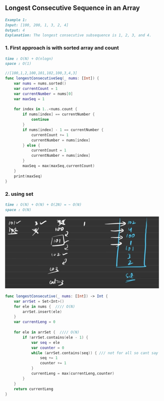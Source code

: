 
## Longest Consecutive Sequence in an Array

```markdown
Example 1:
Input: [100, 200, 1, 3, 2, 4]
Output: 4
Explanation: The longest consecutive subsequence is 1, 2, 3, and 4.
```

### 1. First approach is with sorted array and count 
```markdown
time : O(N) + O(nlogn)
space : O(1)
```

```swift
//[100,1,2,100,101,102,100,3,4,3]
func longestConsecutiveSeq(_ nums: [Int]) {
    var nums = nums.sorted()
    var currentCount = 1
    var currentNumber = nums[0]
    var maxSeq = 1
    
    for index in 1..<nums.count {
        if nums[index] == currentNumber {
            continue
        }
        if nums[index] - 1 == currentNumber {
            currentCount += 1
            currentNumber = nums[index]
        } else {
            currentCount = 1
            currentNumber = nums[index]
        }
        maxSeq = max(maxSeq,currentCount)
    }
    print(maxSeq)
}
```


### 2. using set 

```markdown
time : O(N) + O(N) + O(2N) = ~ O(N)
space : O(N)
```

![Alt text](/images_arr/longestSeq.png)

```swift
func longestConsecutive(_ nums: [Int]) -> Int {
    var arrSet = Set<Int>()
    for ele in nums {  //// O(N)
        arrSet.insert(ele)
    }
    var currentLeng = 0
    
    for ele in arrSet {  //// O(N)
        if !arrSet.contains(ele - 1) {
            var seq = ele
            var counter = 0
            while (arrSet.contains(seq)) { /// not for all so cant say (n*n) bcz in total it will run only 2N times 
                seq += 1
                counter += 1
            }
            currentLeng = max(currentLeng,counter)
        }
    }
    return currentLeng
}

``` 
